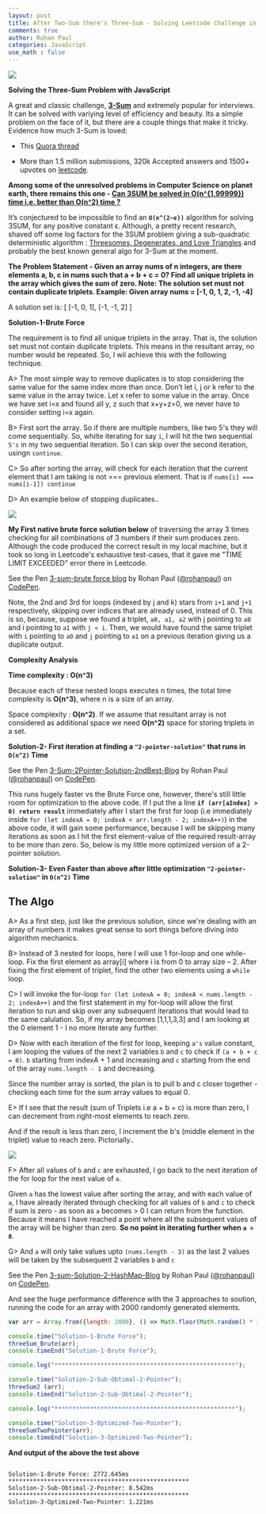 ```yaml
---
layout: post
title: After Two-Sum there's Three-Sum - Solving Leetcode Challenge in JavaScript
comments: true
author: Rohan Paul
categories: JavaScript
use_math : false
---
```

<img src="/images/fulls/3-sum-Leetcode.jpg" class="fit image">


**Solving the Three-Sum Problem with JavaScript**

A great and classic challenge, **[3-Sum](https://leetcode.com/problems/3sum/description/)** and  extremely popular for interviews. It can be solved with variying level of efficiency and beauty. Its a simple problem on the face of it, but there are a couple things that make it tricky. Evidence how much 3-Sum is loved: 


- This [Quora thread](https://bit.ly/2FrFQaL)

- More than 1.5 million submissions, 320k Accepted answers and 1500+ upvotes on [leetcode](https://leetcode.com/problems/3sum/description/).


**Among some of the unresolved problems in Computer Science on planet earth, there remains this one - [Can 3SUM be solved in O(n^{1.99999}) time i.e. better than O(n^2) time ?](https://www.quora.com/What-are-the-unsolved-problems-of-computer-science)**

It’s conjectured to be impossible to find an **``O(n^(2−ϵ))``** algorithm for solving 3SUM, for any positive constant ϵ. Although, a pretty recent research, shaved off some log factors for the 3SUM problem giving a sub-quadratic deterministic algorithm : [Threesomes, Degenerates, and Love Triangles](https://ieeexplore.ieee.org/document/6979047/?arnumber=6979047&reload=true) and probably the best known general algo for 3-Sum at the moment.


**The Problem Statement - Given an array nums of n integers, are there elements a, b, c in nums such that a + b + c = 0? Find all unique triplets in the array which gives the sum of zero. Note: The solution set must not contain duplicate triplets. Example: Given array nums = [-1, 0, 1, 2, -1, -4]**

A solution set is:
[
  [-1, 0, 1],
  [-1, -1, 2]
]


**Solution-1-Brute Force**

The requirement is to find all unique triplets in the array. That is, the solution set must not contain duplicate triplets. This means in the resultant array, no number would be repeated. So, I wil achieve this with the following technique.

A> The most simple way to remove duplicates is to stop considering the same value for the same index more than once. Don’t let i, j or k refer to the same value in the array twice. Let x refer to some value in the array. Once we have set i=x and found all y, z such that x+y+z=0, we never have to consider setting i=x again.

B> First sort the array. So if there are multiple numbers, like two 5's they will come sequentially. So, whilte iterating for say ``i``, I will hit the two sequential ``5's`` in my two sequential iteration. So I can skip over the second iteration, usingn ``continue``.

C> So after sorting the array, will check for each iteration that the current element that I am taking is not === previous element. That is if ``nums[i] === nums[i-1]) continue``

D> An example below of stopping duplicates.. 

<img src="/images/fulls/3-sum-inside-the-post-image.png">

**My First native brute force solution below** of traversing the array 3 times checking for all combinations of 3 numbers if their sum produces zero. Although the code produced the correct result in my local machine, but it took so long in Leetcode's exhaustive test-cases, that it gave me "TIME LIMIT EXCEEDED" error there in Leetcode.


<p data-height="659" data-theme-id="0" data-slug-hash="NMdgOM" data-default-tab="js" data-user="rohanpaul" data-embed-version="2" data-pen-title="3-sum-brute force blog" class="codepen">See the Pen <a href="https://codepen.io/rohanpaul/pen/NMdgOM/">3-sum-brute force blog</a> by Rohan Paul (<a href="https://codepen.io/rohanpaul">@rohanpaul</a>) on <a href="https://codepen.io">CodePen</a>.</p>
<script async src="https://static.codepen.io/assets/embed/ei.js"></script>

Note, the 2nd and 3rd for loops (indexed by j and k) stars from ``i+1`` and ``j+1`` respectively, skipping over indices that are already used, instead of 0. This is so, because, suppose we found a triplet, ``a0, a1, a2`` with j pointing to ``a0`` and i pointing to ``a1`` with ``j < i``. Then, we would have found the same triplet with ``i`` pointing to ``a0`` and ``j`` pointing to ``a1`` on a previous iteration giving us a duplicate output.


**Complexity Analysis**

**Time complexity : O(n^3)**

Because each of these nested loops executes n times, the total time complexity is **O(n^3)**, where n is a size of an array.

Space complexity : **O(n^2)**. If we assume that resultant array is not considered as additional space we need **O(n^2)** space for storing triplets in a set.


**Solution-2- First iteration at finding a ``"2-pointer-solution"`` that runs in ``O(n^2)`` Time**


<p data-height="675" data-theme-id="0" data-slug-hash="pVRdaO" data-default-tab="js" data-user="rohanpaul" data-embed-version="2" data-pen-title="3-Sum-2Pointer-Solution-2ndBest-Blog" class="codepen">See the Pen <a href="https://codepen.io/rohanpaul/pen/pVRdaO/">3-Sum-2Pointer-Solution-2ndBest-Blog</a> by Rohan Paul (<a href="https://codepen.io/rohanpaul">@rohanpaul</a>) on <a href="https://codepen.io">CodePen</a>.</p>
<script async src="https://static.codepen.io/assets/embed/ei.js"></script>


This runs hugely faster vs the Brute Force one, however, there's still little room for optimization to the above code. If I put the a line **``if (arr[aIndex] > 0) return result``** immediately after I start the first for loop (i.e immediately inside ``for (let indexA = 0; indexA < arr.length - 2; indexA++)``) in the above code, it will gain some performance, because I will be skipping many iterations as soon as I hit the first element-value of the required result-array to be more than zero. So, below is my little more optimized version of a 2-pointer solution.


**Solution-3- Even Faster than above after little optimization ``"2-pointer-solution"`` in ``O(n^2)`` Time**

## The Algo

A> As a first step, just like the previous solution, since we're dealing with an array of numbers it makes great sense to sort things before diving into algorithm mechanics. 

B> Instead of 3 nested for loops, here I will use 1 for-loop and one while-loop. Fix the first element as array[i] where i is from 0 to array size – 2. After fixing the first element of triplet, find the other two elements using a ``while`` loop.

C> I will invoke the for-loop ``for (let indexA = 0; indexA < nums.length - 2; indexA++)`` and the first statement in my for-loop will allow the first iteration to run and skip over any subsequent iterations that would lead to the same calulation. So, if my array becomes [1,1,1,3,3] and I am looking at the 0 element 1 - I no more iterate any further.

D> Now with each iteration of the first for loop, keeping ``a's`` value constant, I am looping the values of the next 2 variables ``b`` and ``c`` to check if ``(a + b + c = 0)``. ``b`` starting from indexA + 1 and increasing and ``c`` starting from the end of the array ``nums.length - 1`` and decreasing.

Since the number array is sorted, the plan is to pull b and c closer together - checking each time for the sum array values to equal 0.

E> If I see that the result (sum of Triplets i.e a + b + c) is more than zero, I can decrement from right-most elements to reach zero.

And if the result is less than zero, I increment the b's (middle element in the triplet) value to reach zero. Pictorially..

<img src="/images/fulls/3-sum-inside-the-post-image-2.png">

F> After all values of ``b`` and ``c`` are exhausted, I go back to the next iteration of the for loop for the next value of ``a``.

 Given ``a`` has the lowest value after sorting the array, and with each value of ``a``, I have already iterated through checking for all values of ``b`` and ``c``  to check if sum is zero - as soon as ``a`` becomes > 0 I can return from the function. Because it means I have reached a point where all the subsequent values of the array will be higher than zero. **So no point in iterating further when ``a > 0``**.

G> And ``a`` will only take values upto ``(nums.length - 3)`` as the last 2 values will be taken by the subsequent 2 variables ``b`` and ``c``

<p data-height="756" data-theme-id="0" data-slug-hash="bMgRQv" data-default-tab="js" data-user="rohanpaul" data-embed-version="2" data-pen-title="3-sum-Solution-2-HashMap-Blog" class="codepen">See the Pen <a href="https://codepen.io/rohanpaul/pen/bMgRQv/">3-sum-Solution-2-HashMap-Blog</a> by Rohan Paul (<a href="https://codepen.io/rohanpaul">@rohanpaul</a>) on <a href="https://codepen.io">CodePen</a>.</p>
<script async src="https://static.codepen.io/assets/embed/ei.js"></script>


And see the huge performance difference with the 3 approaches to soution, running the code for an array with 2000 randomly generated elements.

```js
var arr = Array.from({length: 2000}, () => Math.floor(Math.random() * 3000));

console.time("Solution-1-Brute Force");
threeSum_Brute(arr);
console.timeEnd("Solution-1-Brute Force");

console.log("***************************************************");

console.time("Solution-2-Sub-Obtimal-2-Pointer");
threeSum2 (arr);
console.timeEnd("Solution-2-Sub-Obtimal-2-Pointer");

console.log("***************************************************");

console.time("Solution-3-Optimized-Two-Pointer");
threeSumTwoPointer(arr);
console.timeEnd("Solution-3-Optimized-Two-Pointer");

```
**And output of the above the test above**

```

Solution-1-Brute Force: 2772.645ms
***************************************************
Solution-2-Sub-Obtimal-2-Pointer: 8.542ms
***************************************************
Solution-3-Optimized-Two-Pointer: 1.221ms

```